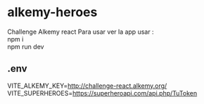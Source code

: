 # alkemy-heroes
Challenge Alkemy react
Para usar ver la app usar :<br/>
npm i <br/>
npm run dev <br/>
## .env <br/>
VITE_ALKEMY_KEY=http://challenge-react.alkemy.org/ <br/>
VITE_SUPERHEROES=https://superheroapi.com/api.php/TuToken <br/>

